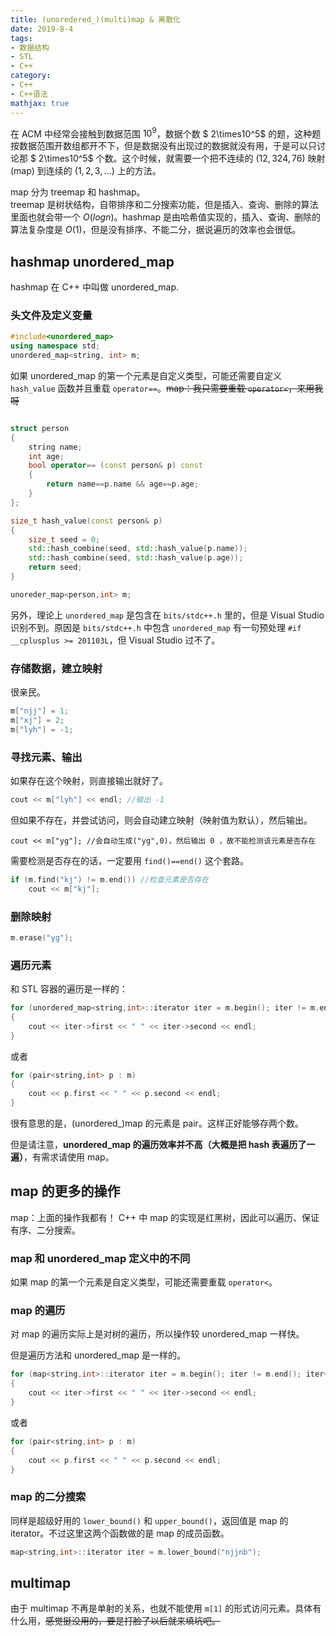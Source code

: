 ```yaml
---
title: (unoredered_)(multi)map & 离散化
date: 2019-8-4
tags:
- 数据结构
- STL
- C++
category:
- C++
- C++语法
mathjax: true
---
```


在 ACM 中经常会接触到数据范围 $10^9$，数据个数 $ 2\times10^5$ 的题，这种题按数据范围开数组都开不下，但是数据没有出现过的数据就没有用，于是可以只讨论那 $ 2\times10^5$ 个数。这个时候，就需要一个把不连续的 $(12,324,76)$ 映射 (map) 到连续的 $(1,2,3,...)$ 上的方法。

map 分为 treemap 和 hashmap。  
treemap 是树状结构，自带排序和二分搜索功能，但是插入、查询、删除的算法里面也就会带一个 $O(log n)$。hashmap 是由哈希值实现的，插入、查询、删除的算法复杂度是 $O(1)$，但是没有排序、不能二分，据说遍历的效率也会很低。

## hashmap unordered_map

hashmap 在 C++ 中叫做 unordered_map.

### 头文件及定义变量

```c++
#include<unordered_map>
using namespace std;
unordered_map<string, int> m;
```

如果 unordered_map 的第一个元素是自定义类型，可能还需要自定义 `hash_value` 函数并且重载 `operator==`。~~map：我只需要重载 `operator<`，来用我呀~~

```c++

struct person
{
    string name;
    int age;
    bool operator== (const person& p) const
    {
        return name==p.name && age==p.age;
    }
};

size_t hash_value(const person& p)
{
    size_t seed = 0;
    std::hash_combine(seed, std::hash_value(p.name));
    std::hash_combine(seed, std::hash_value(p.age));
    return seed;
}

unoreder_map<person,int> m;
```

另外，理论上 `unordered_map` 是包含在 `bits/stdc++.h` 里的，但是 Visual Studio 识别不到。原因是 `bits/stdc++.h` 中包含 `unordered_map` 有一句预处理 `#if __cplusplus >= 201103L`，但 Visual Studio 过不了。

### 存储数据，建立映射

很亲民。

```c++
m["njj"] = 1;
m["xj"] = 2;
m["lyh"] = -1;
```

### 寻找元素、输出

如果存在这个映射，则直接输出就好了。

```c++
cout << m["lyh"] << endl; //输出 -1
```

但如果不存在，并尝试访问，则会自动建立映射（映射值为默认），然后输出。

```
cout << m["yg"]; //会自动生成("yg",0)，然后输出 0 ，故不能检测该元素是否存在
```

需要检测是否存在的话，一定要用 `find()==end()` 这个套路。

```c++
if (m.find("kj") != m.end()) //检查元素是否存在
	cout << m["kj"];
```

### 删除映射

```c++
m.erase("yg");
```

### 遍历元素

和 STL 容器的遍历是一样的：

```c++
for (unordered_map<string,int>::iterator iter = m.begin(); iter != m.end(); iter++)
{
	cout << iter->first << " " << iter->second << endl;
}
```

或者

```c++
for (pair<string,int> p : m)
{
	cout << p.first << " " << p.second << endl;
}
```

很有意思的是，(unordered_)map 的元素是 pair。这样正好能够存两个数。

但是请注意，**unordered_map 的遍历效率并不高（大概是把 hash 表遍历了一遍）**，有需求请使用 map。

## map 的更多的操作

map：上面的操作我都有！
C++ 中 map 的实现是红黑树，因此可以遍历、保证有序、二分搜索。  

### map 和 unordered_map 定义中的不同

如果 map 的第一个元素是自定义类型，可能还需要重载 `operator<`。

### map 的遍历

对 map 的遍历实际上是对树的遍历，所以操作较 unordered_map 一样快。

但是遍历方法和 unordered_map 是一样的。

```c++
for (map<string,int>::iterator iter = m.begin(); iter != m.end(); iter++)
{
	cout << iter->first << " " << iter->second << endl;
}
```

或者

```c++
for (pair<string,int> p : m)
{
	cout << p.first << " " << p.second << endl;
}
```

### map 的二分搜索

同样是超级好用的 `lower_bound()` 和 `upper_bound()`，返回值是 map 的 iterator。不过这里这两个函数做的是 map 的成员函数。

```c++
map<string,int>::iterator iter = m.lower_bound("njjnb");
```

## multimap

由于 multimap 不再是单射的关系，也就不能使用 `m[1]` 的形式访问元素。具体有什么用，~~感觉挺没用的，要是打脸了以后就来填坑吧。~~
